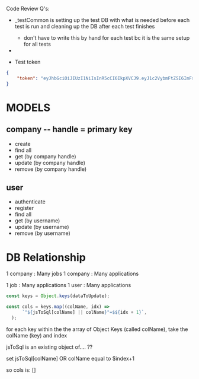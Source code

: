 Code Review Q's:
- _testCommon is setting up the test DB with what is needed before each test is run and cleaning up the
DB after each test finishes
    - don't have to write this by hand for each test bc it is the same setup for all tests

-


- Test token
```json
{
	"token": "eyJhbGciOiJIUzI1NiIsInR5cCI6IkpXVCJ9.eyJ1c2VybmFtZSI6ImFsaWNlY2hhbmciLCJpc0FkbWluIjpmYWxzZSwiaWF0IjoxNzE2Mzk5OTUyfQ.Sz6duWJwZ39CazoTCswPeV6pDR8OBtdvWEKnJm2LtKI"
}
```

# MODELS

## company -- handle = primary key
- create
- find all
- get (by company handle)
- update (by company handle)
- remove (by company handle)

## user
- authenticate
- register
- find all
- get (by username)
- update (by username)
- remove (by username)


# DB Relationship

1 company : Many jobs
    1 company : Many applications


1 job : Many applications
1 user : Many applications



```javascript
const keys = Object.keys(dataToUpdate);

const cols = keys.map((colName, idx) =>
      `"${jsToSql[colName] || colName}"=$${idx + 1}`,
  );
```

for each key within the the array of Object Keys (called colName),
take the colName (key) and index

jsToSql is an existing object of.... ??

set jsToSql[colName] OR colName equal to $index+1

so cols is: []
